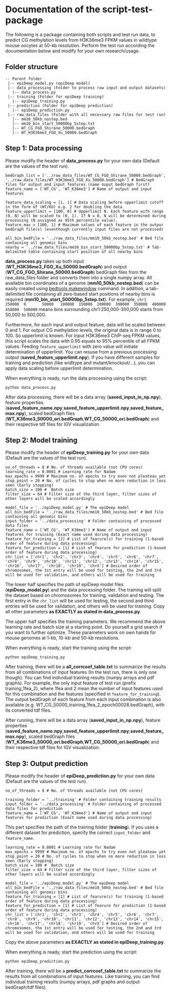 # Documentation of the script-test-package

The following is a package containing both scripts and test run data, to predict CG methylation levels from H3K36me3 FPKM values in wildtype mouse oocytes at 50-kb resolution. Perform the test run according the documentation below and modify for your own research/usage.

## Folder structure

```
-- Parent folder
 |-- epiDeep_model.py (epiDeep model)
 |-- data_processing (Folder to process raw input and output datasets)
   |-- data_process.py
 |-- training (Folder for epiDeep training)
   |-- epiDeep_training.py 
 |-- prediction (Folder for epiDeep prediction)
   |-- epiDeep_prediction.py
 |-- raw_data_files (Folder with all necessary raw files for test run)
   |-- mm10_50kb_nostep.bed
   |-- mm10_bin_start_50000bp_5step.txt
   |-- WT_CG_FGO_Shirane_50000.bedGraph
   |-- WT_H3K36me3_FGO_Xu_50000.bedGraph
```

## Step 1:  Data processing

Please modify the header of **data_process.py** for your own data (Default are the values of the test run).
```
bedGraph_list = ['../raw_data_files/WT_CG_FGO_Shirane_50000.bedGraph', '../raw_data_files/WT_H3K36me3_FGO_Xu_50000.bedGraph'] # BedGraph files for output and input features (name ouput bedGraph first)
feature_name = ['WT_CG', 'WT_K36me3'] # Name of output and input features

feature_data_scaling = [1, 1] # Data scaling before upperlimit cutoff in the form of (WT/KO) e.g. 2 for doubling the data
feature_upperlimit = [100, 0] # Upperlimit N. Each feature with range (0, N) will be scaled to (0, 1). If N = 0, N will be determined during processing (N assigned as 95th percentile value).
feature_max = [100, 1] # Maximum values of each feature in the outpur bedGraph file(s) (eventhough currently input files are not processed)

all_bin_bedFile = '../raw_data_files/mm10_50kb_nostep.bed' # Bed file containing all genomic bins
nearby = '../raw_data_files/mm10_bin_start_50000bp_5step.txt' # Tab-delimited table containing start position of all nearby bins
```
**data_process.py** takes up both input (**WT_H3K36me3_FGO_Xu_50000.bedGraph**) and output (**WT_CG_FGO_Shirane_50000.bedGraph**) bedGraph files from the raw_data_files folder and converts them into a single numpy array.
All available bin coordinates of a genome (**mm10_50kb_nostep.bed**) can be easily created using [bedtools makewindow](https://bedtools.readthedocs.io/en/latest/index.html#) command.
In addition, a tab-delimited file containing all zero-based start positions of nearby bins is required (**mm10_bin_start_50000bp_5step.txt**). For example, `chr1    250000  0       50000   100000  150000  200000  300000  350000  400000  450000  500000` means bins surrounding chr1:250,000-300,000 starts from 50,000 to 500,000.

Furthermore, for each input and output feature, data will be scaled between 0 and 1.
For output CG methylation levels, the original data is in range 0 to 100. So upperlimit is known.
For input H3K36me3 ChIP-seq FPKM values, this script scales the data with 0.95 equals to 95% percentile of all FPKM values.
Feeding `feature_upperlimit` with zero value will initiate determination of upperlimit. You can resuse from a previous processing output (**saved_feature_upperlimit.npy**).
If you have different samples for training and prediction (like widltype and mutant/knockout/...), you can apply data scaling before upperlimit determination.

When everything is ready, run the data processing using the script:
```
python data_process.py
```

After data processing, there will be a data array (**saved_input_in_np.npy**), feature properties (**saved_feature_name.npy**,**saved_feature_upperlimit.npy**,**saved_feature_max.npy**), scaled bedGraph files (**WT_K36me3_50000_ori.bedGraph**,**WT_CG_50000_ori.bedGraph**) and their respective tdf files for IGV visualization.

## Step 2:  Model training

Please modify the header of **epiDeep_training.py** for your own data (Default are the values of the test run).
```
no_of_threads = 8 # No. of threads available (not CPU cores)
learning_rate = 0.0001 # Learning rate for Nadam
max_epochs = 9999 # Maximum no. of epochs to try even not pleateau yet
stop_point = 20 # No. of cycles to stop when no more reduction in loss seen (Early stopping)
batch_size = 100 #  Batch size
filter_size = 64 # Filter size of the third layer, filter sizes of other layers will be scaled accordingly

model_file = '../epiDeep_model.py' # The epiDeep model
all_bin_bedFile = '../raw_data_files/mm10_50kb_nostep.bed' # Bed file containing all genomic bins
input_folder = '../data_processing' # Folder containing of processed data files
feature_name = ['WT_CG', 'WT_K36me3'] # Name of output and input features for training (Exact name used during data processing)
feature_for_training = [2] # List of fearure(s) for training (1-based order of feature during data processing)
feature_for_prediction = [1] # List of fearure for prediction (1-based order of feature during data processing)
chr_list = ['chr1', 'chr2', 'chr3', 'chr4', 'chr5', 'chr6', 'chr7', 'chr8', 'chr9', 'chr10', 'chr11', 'chr12', 'chr13', 'chr14', 'chr15', 'chr16', 'chr17', 'chr18', 'chr19', 'chrX'] # Desired order of chromosomes, the 1st entry will be used for testing, the 2nd and 3rd will be used for validation, and others will be used for training
```

The lower half specifies the path of epiDeep model files (**epiDeep_model.py**) and the data processing folder. The training will split the dataset based on chromosomes for training, validation and testing. The first entry in the `chr_list` will be used for testing, the second and third entries will be used for validation, and others will be used for training. Copy all other parameters **as EXACTLY as stated in data_process.py**.

The upper half specifies the training parameters. We recommend the above learning rate and batch size at a starting point. Do yourself a grid search if you want to further optimize. These parameters work on own hands for mouse genomes at 1-kb, 10-kb and 50-kb resolutions.

When everything is ready, start the training using the script:
```
python epiDeep_training.py
```

After training, there will be a **all_corrcoef_table.txt** to summarize the results from all combinations of input features (In the test run, there is only one though). You can find individual training results (numpy arrays and pdf graphs). For example, the only input feature of test run (prefix training_1fea_2), where 1fea and 2 mean the number of input features used for this combination and the features (specified in `feature_for_training`). The output bedGraph of each feature from each input combination is also available (e.g. WT_CG_50000_training_1fea_2_epoch00028.bedGraph), with its converted tdf files.

After running, there will be a data array (**saved_input_in_np.npy**), feature properties (**saved_feature_name.npy**,**saved_feature_upperlimit.npy**,**saved_feature_max.npy**), scaled bedGraph files (**WT_K36me3_50000_ori.bedGraph**,**WT_CG_50000_ori.bedGraph**) and their respective tdf files for IGV visualization.


## Step 3:  Output prediction

Please modify the header of **epiDeep_prediction.py** for your own data (Default are the values of the test run).
```
no_of_threads = 8 # No. of threads available (not CPU cores)

training_folder = '../training' # Folder containing training results
input_folder = '../data_processing' # Folder containing of processed data files for prediction
feature_name = ['WT_CG', 'WT_K36me3'] # Name of output and input features for prediction (Exact name used during data processing)
```

This part specifies the path of the training folder (**training**). If you uses a different dataset for prediction, specify the correct `input_folder` and `feature_name`.

```
learning_rate = 0.0001 # Learning rate for Nadam
max_epochs = 9999 # Maximum no. of epochs to try even not pleateau yet
stop_point = 20 # No. of cycles to stop when no more reduction in loss seen (Early stopping)
batch_size = 100 #  Batch size
filter_size = 64 # Filter size of the third layer, filter sizes of other layers will be scaled accordingly

model_file = '../epiDeep_model.py' # The epiDeep model
all_bin_bedFile = '../raw_data_files/mm10_50kb_nostep.bed' # Bed file containing all genomic bins
feature_for_training = [2] # List of fearure(s) for training (1-based order of feature during data processing)
feature_for_prediction = [1] # List of fearure for prediction (1-based order of feature during data processing)
chr_list = ['chr1', 'chr2', 'chr3', 'chr4', 'chr5', 'chr6', 'chr7', 'chr8', 'chr9', 'chr10', 'chr11', 'chr12', 'chr13', 'chr14', 'chr15', 'chr16', 'chr17', 'chr18', 'chr19', 'chrX'] # Desired order of chromosomes, the 1st entry will be used for testing, the 2nd and 3rd will be used for validation, and others will be used for training
```
Copy the above parameters **as EXACTLY as stated in epiDeep_training.py**.

When everything is ready, start the prediction using the script:
```
python epiDeep_prediction.py
```

After training, there will be a **predict_corrcoef_table.txt** to summarize the results from all combinations of input features. Like training, you can find individual training results (numpy arrays, pdf graphs and output bedGraph/tdf files).

